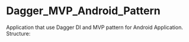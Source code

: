 # Dagger_MVP_Android_Pattern
Application that use Dagger DI and MVP pattern for Android Application.
Structure:
